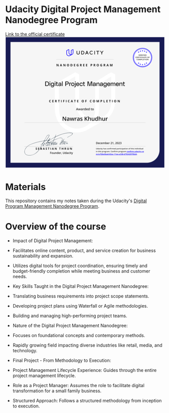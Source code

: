 # Udacity Digital Project Management Nanodegree Program
[Link to the official certificate](confirm.udacity.com/e/f26e5ba6-82ac-11ee-a338-d792429795d4)
![Certificate](Digital-PM-nanodegree-certificate.png)

# Materials
This repository contains my notes taken during the Udacity's [Digital Program Management Nanodegree Program](https://www.udacity.com/course/digital-project-management-nanodegree--nd043).

# Overview of the course
* Impact of Digital Project Management:
 * Facilitates online content, product, and service creation for business sustainability and expansion.
 * Utilizes digital tools for project coordination, ensuring timely and budget-friendly completion while meeting business and customer needs.

* Key Skills Taught in the Digital Project Management Nanodegree:
 * Translating business requirements into project scope statements.
 * Developing project plans using Waterfall or Agile methodologies.
 * Building and managing high-performing project teams.

* Nature of the Digital Project Management Nanodegree:
 * Focuses on foundational concepts and contemporary methods.
 * Rapidly growing field impacting diverse industries like retail, media, and technology.

* Final Project - From Methodology to Execution:
 * Project Management Lifecycle Experience: Guides through the entire project management lifecycle.
 * Role as a Project Manager: Assumes the role to facilitate digital transformation for a small family business.
 * Structured Approach: Follows a structured methodology from inception to execution.
